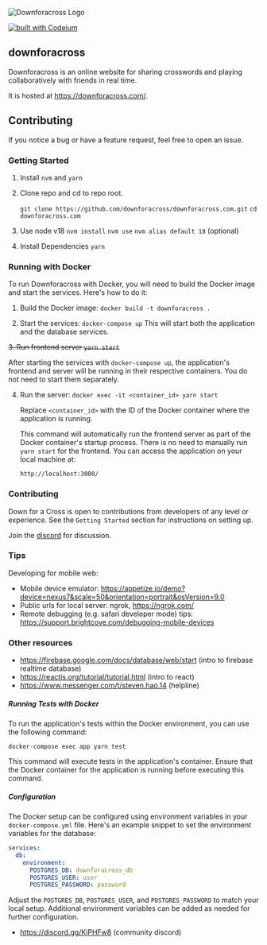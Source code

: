 ![Downforacross Logo](assets/image.png)

[![built with Codeium](https://codeium.com/badges/main)](https://codeium.com/?repo_name=downforacross/downforacross.com
)

## downforacross 

Downforacross is an online website for sharing crosswords and playing collaboratively with friends in real time.

It is hosted at https://downforacross.com/.

## Contributing

If you notice a bug or have a feature request, feel free to open an issue.

### Getting Started

1. Install `nvm` and `yarn`

2. Clone repo and cd to repo root.

   `git clone https://github.com/downforacross/downforacross.com.git`
   `cd downforacross.com`

3. Use node v18
   `nvm install`
   `nvm use`
   `nvm alias default 18` (optional)

4. Install Dependencies
   `yarn`

### Running with Docker

To run Downforacross with Docker, you will need to build the Docker image and start the services. Here's how to do it:

1. Build the Docker image:
   `docker build -t downforacross .`

2. Start the services:
   `docker-compose up`
   This will start both the application and the database services.

~~3. Run frontend server
   `yarn start`~~

   After starting the services with `docker-compose up`, the application's frontend and server will be running in their respective containers. You do not need to start them separately.

4. Run the server:
   `docker exec -it <container_id> yarn start`

   Replace `<container_id>` with the ID of the Docker container where the application is running.

   This command will automatically run the frontend server as part of the Docker container's startup process. There is no need to manually run `yarn start` for the frontend. You can access the application on your local machine at:

   `http://localhost:3000/`

### Contributing

Down for a Cross is open to contributions from developers of any level or experience.
See the `Getting Started` section for instructions on setting up.

Join the [discord](https://discord.gg/KjPHFw8) for discussion.

### Tips

Developing for mobile web:

- Mobile device emulator: https://appetize.io/demo?device=nexus7&scale=50&orientation=portrait&osVersion=9.0
- Public urls for local server: ngrok, https://ngrok.com/
- Remote debugging (e.g. safari developer mode) tips: https://support.brightcove.com/debugging-mobile-devices

### Other resources

- https://firebase.google.com/docs/database/web/start (intro to firebase realtime database)
- https://reactjs.org/tutorial/tutorial.html (intro to react)
- https://www.messenger.com/t/steven.hao.14 (helpline)

##### Running Tests with Docker

To run the application's tests within the Docker environment, you can use the following command:

   `docker-compose exec app yarn test`

This command will execute tests in the application's container. Ensure that the Docker container for the application is running before executing this command.

##### Configuration

The Docker setup can be configured using environment variables in your `docker-compose.yml` file. Here's an example snippet to set the environment variables for the database:

```yaml
services:
  db:
    environment:
      POSTGRES_DB: downforacross_db
      POSTGRES_USER: user
      POSTGRES_PASSWORD: password
```

Adjust the `POSTGRES_DB`, `POSTGRES_USER`, and `POSTGRES_PASSWORD` to match your local setup. Additional environment variables can be added as needed for further configuration.
- https://discord.gg/KjPHFw8 (community discord)
